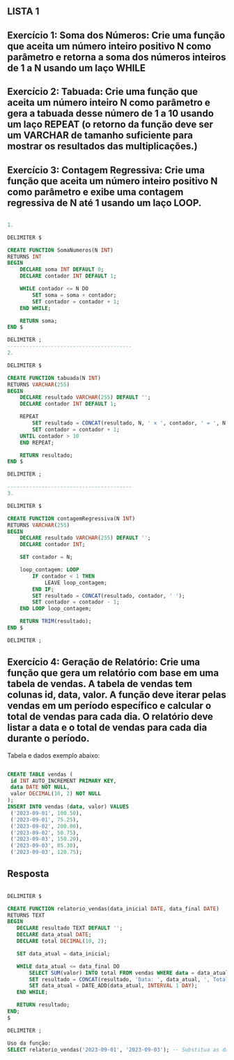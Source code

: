 ## LISTA 1


## Exercício 1: Soma dos Números: Crie uma função que aceita um número inteiro positivo N como parâmetro e retorna a soma dos números inteiros de 1 a N usando um laço WHILE

## Exercício 2: Tabuada: Crie uma função que aceita um número inteiro N como parâmetro e gera a tabuada desse número de 1 a 10 usando um laço REPEAT (o retorno da função deve ser um VARCHAR de tamanho suficiente para mostrar os resultados das multiplicações.)


## Exercício 3: Contagem Regressiva: Crie uma função que aceita um número inteiro positivo N como parâmetro e exibe uma contagem regressiva de N até 1 usando um laço LOOP.


```sql

1.

DELIMITER $

CREATE FUNCTION SomaNumeros(N INT) 
RETURNS INT
BEGIN
    DECLARE soma INT DEFAULT 0;
    DECLARE contador INT DEFAULT 1;

    WHILE contador <= N DO
        SET soma = soma + contador;
        SET contador = contador + 1;
    END WHILE;

    RETURN soma;
END $

DELIMITER ;
----------------------------------------
2.

DELIMITER $

CREATE FUNCTION tabuada(N INT) 
RETURNS VARCHAR(255)
BEGIN
    DECLARE resultado VARCHAR(255) DEFAULT '';
    DECLARE contador INT DEFAULT 1;

    REPEAT
        SET resultado = CONCAT(resultado, N, ' x ', contador, ' = ', N * contador, '\n');
        SET contador = contador + 1;
    UNTIL contador > 10
    END REPEAT;

    RETURN resultado;
END $

DELIMITER ;

----------------------------------------
3.

DELIMITER $

CREATE FUNCTION contagemRegressiva(N INT) 
RETURNS VARCHAR(255)
BEGIN
    DECLARE resultado VARCHAR(255) DEFAULT '';
    DECLARE contador INT;

    SET contador = N;

    loop_contagem: LOOP
        IF contador < 1 THEN
            LEAVE loop_contagem;
        END IF;
        SET resultado = CONCAT(resultado, contador, ' ');
        SET contador = contador - 1;
    END LOOP loop_contagem;

    RETURN TRIM(resultado);
END $

DELIMITER ;

```


## Exercício 4: Geração de Relatório: Crie uma função que gera um relatório com base em uma tabela de vendas. A tabela de vendas tem colunas id, data, valor. A função deve iterar pelas vendas em um período específico e calcular o total de vendas para cada dia. O relatório deve listar a data e o total de vendas para cada dia durante o período.
Tabela e dados exemplo abaixo:

```sql

CREATE TABLE vendas (
 id INT AUTO_INCREMENT PRIMARY KEY,
 data DATE NOT NULL,
 valor DECIMAL(10, 2) NOT NULL
);
INSERT INTO vendas (data, valor) VALUES
 ('2023-09-01', 100.50),
 ('2023-09-01', 75.25),
 ('2023-09-02', 200.00),
 ('2023-09-02', 50.75),
 ('2023-09-03', 150.20),
 ('2023-09-03', 85.30),
 ('2023-09-03', 120.75);

 ```
## Resposta
 ```sql

DELIMITER $

CREATE FUNCTION relatorio_vendas(data_inicial DATE, data_final DATE)
RETURNS TEXT
BEGIN
    DECLARE resultado TEXT DEFAULT '';
    DECLARE data_atual DATE;
    DECLARE total DECIMAL(10, 2);

    SET data_atual = data_inicial;

    WHILE data_atual <= data_final DO
        SELECT SUM(valor) INTO total FROM vendas WHERE data = data_atual;
        SET resultado = CONCAT(resultado, 'Data: ', data_atual, ', Total de Vendas: ', total, '\n');
        SET data_atual = DATE_ADD(data_atual, INTERVAL 1 DAY);
    END WHILE;

    RETURN resultado;
END;
$

DELIMITER ;

Uso da função:
SELECT relatorio_vendas('2023-09-01', '2023-09-03'); -- Substitua as datas pelo intervalo desejado

 ```